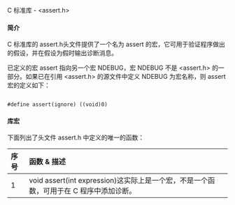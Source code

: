  C 标准库 - <assert.h>
 
#### 简介

 C 标准库的 assert.h头文件提供了一个名为 assert 的宏，它可用于验证程序做出的假设，并在假设为假时输出诊断消息。

 已定义的宏 assert 指向另一个宏 NDEBUG，宏 NDEBUG 不是 <assert.h> 的一部分。如果已在引用 <assert.h> 的源文件中定义 NDEBUG 为宏名称，则 assert 宏的定义如下：

 
```

#define assert(ignore) ((void)0)

```
 
#### 库宏

 下面列出了头文件 assert.h 中定义的唯一的函数：

 

|序号|函数 &amp; 描述|
|:--|:--|
|1|void assert(int expression)这实际上是一个宏，不是一个函数，可用于在 C 程序中添加诊断。|



